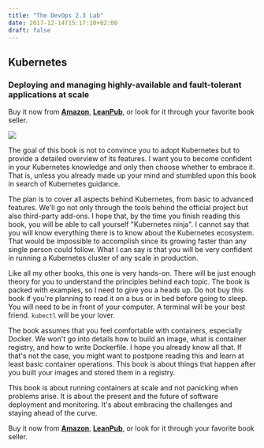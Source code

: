 ```yaml
---
title: "The DevOps 2.3 Lab"
date: 2017-12-14T15:17:10+02:00
draft: false
---
```


## Kubernetes

### Deploying and managing highly-available and fault-tolerant applications at scale

Buy it now from **[Amazon](https://amzn.to/2GvzDjy)**, **[LeanPub](https://leanpub.com/the-devops-2-3-toolkit)**, or look for it through your favorite book seller.

![](/img/devops23-smaller.jpg#floatright)

The goal of this book is not to convince you to adopt Kubernetes but to provide a detailed overview of its features. I want you to become confident in your Kubernetes knowledge and only then choose whether to embrace it. That is, unless you already made up your mind and stumbled upon this book in search of Kubernetes guidance.

The plan is to cover all aspects behind Kubernetes, from basic to advanced features. We'll go not only through the tools behind the official project but also third-party add-ons. I hope that, by the time you finish reading this book, you will be able to call yourself "Kubernetes ninja". I cannot say that you will know everything there is to know about the Kubernetes ecosystem. That would be impossible to accomplish since its growing faster than any single person could follow. What I can say is that you will be very confident in running a Kubernetes cluster of any scale in production.

Like all my other books, this one is very hands-on. There will be just enough theory for you to understand the principles behind each topic. The book is packed with examples, so I need to give you a heads up. Do not buy this book if you're planning to read it on a bus or in bed before going to sleep. You will need to be in front of your computer. A terminal will be your best friend. `kubectl` will be your lover.

The book assumes that you feel comfortable with containers, especially Docker. We won't go into details how to build an image, what is container registry, and how to write Dockerfile. I hope you already know all that. If that's not the case, you might want to postpone reading this and learn at least basic container operations. This book is about things that happen after you built your images and stored them in a registry.

This book is about running containers at scale and not panicking when problems arise. It is about the present and the future of software deployment and monitoring. It's about embracing the challenges and staying ahead of the curve.

Buy it now from **[Amazon](https://amzn.to/2GvzDjy)**, **[LeanPub](https://leanpub.com/the-devops-2-3-toolkit)**, or look for it through your favorite book seller.
